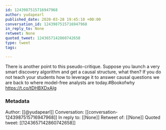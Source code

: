 ```yaml
---
id: 1243987515716947968
author: yudapearl
published_date: 2020-03-28 19:45:10 +00:00
conversation_id: 1243987515716947968
in_reply_to: None
retweet: None
quoted_tweet: 1243657142860742658
type: tweet
tags:

---
```


There is another point to this pseudo-critique. Suppose you launch a very smart discovery algorithm and get a causal structure, what then? If you do not teach your students how to leverage it to answer causal questions we are back to where model-free analysts are today.#Bookofwhy https://t.co/tDHBXDxAIg

### Metadata

Author: [[@yudapearl]]
Conversation: [[conversation-1243987515716947968]]
In reply to: [[None]]
Retweet of: [[None]]
Quoted tweet: [[1243657142860742658]]
